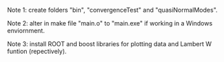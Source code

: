 Note 1: create folders "bin", "convergenceTest" and "quasiNormalModes".

Note 2: alter in make file "main.o" to "main.exe" if working in a Windows enviornment.

Note 3: install ROOT and boost libraries for plotting data and Lambert W funtion (repectively).
